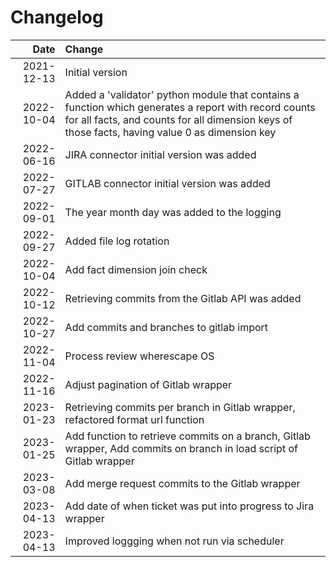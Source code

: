 # Changelog

| __Date__    |__Change__ |
|------------:|:-|
| 2021-12-13  | Initial version |
| 2022-10-04  | Added a 'validator' python module that contains a function which generates a report with record counts for all facts, and counts for all dimension keys of those facts, having value 0 as dimension key |
| 2022-06-16  | JIRA connector initial version was added |
| 2022-07-27  | GITLAB connector initial version was added |
| 2022-09-01  | The year month day was added to the logging |
| 2022-09-27  | Added file log rotation |
| 2022-10-04  | Add fact dimension join check |
| 2022-10-12  | Retrieving commits from the Gitlab API was added |
| 2022-10-27  | Add commits and branches to gitlab import |
| 2022-11-04  | Process review wherescape OS |
| 2022-11-16  | Adjust pagination of Gitlab wrapper |
| 2023-01-23  | Retrieving commits per branch in Gitlab wrapper, refactored format url function |
| 2023-01-25  | Add function to retrieve commits on a branch, Gitlab wrapper, Add commits on branch in load script of Gitlab wrapper |
| 2023-03-08  | Add merge request commits to the Gitlab wrapper |
| 2023-04-13  | Add date of when ticket was put into progress to Jira wrapper |
| 2023-04-13  | Improved loggging when not run via scheduler |
